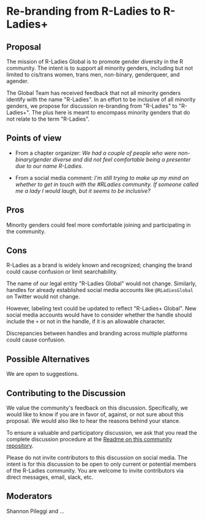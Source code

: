 # Re-branding from R-Ladies to R-Ladies+    

## Proposal

The mission of R-Ladies Global is to promote gender diversity in the R community. The
intent is to support all minority genders, including but not limited to cis/trans 
women, trans men, non-binary, genderqueer, and agender. 

The Global Team has received feedback that not all minority genders identify with
the name "R-Ladies". In an effort to be inclusive of all minority genders, we 
propose for discussion re-branding from "R-Ladies" to "R-Ladies+". The plus here 
is meant to encompass minority genders that do not relate to the term "R-Ladies".

## Points of view

* From a chapter organizer: _We had a couple of people who were non-binary/gender diverse and did not feel comfortable being a presenter due to our name R-Ladies._

* From a social media comment: _I'm still trying to make up my mind on whether to get in touch with the #RLadies community. If someone called me a lady I would laugh, but it seems to be inclusive?_

## Pros 

Minority genders could feel more comfortable joining and participating in the community.

## Cons

R-Ladies as a brand is widely known and recognized; changing the brand could
cause confusion or limit searchability.

The name of our legal entity "R-Ladies Global" would not change. Similarly, handles for
already established social media accounts like `@RLadiesGlobal` on Twitter would not change.

However, labeling text could be updated to reflect "R-Ladies+ Global". New social
media accounts would have to consider whether the handle should include the `+` or not
in the handle, if it is an allowable character. 

Discrepancies between handles and branding across multiple platforms could cause confusion.

## Possible Alternatives

We are open to suggestions.

## Contributing to the Discussion

We value the community's feedback on this discussion. Specifically, we would like
to know if you are in favor of, against, or not sure about this proposal. 
We would also like to hear the reasons behind your stance.

To ensure a valuable and participatory discussion, we ask that you read the 
complete discussion procedure at the [Readme on this 
community repository](https://github.com/rladies/community#community-discussions).

Please do not invite contributors to this discussion on social media. The intent
is for this discussion to be open to only current or potential members of the 
R-Ladies community. You are welcome to invite contributors via direct messages, 
email, slack, etc.


## Moderators

Shannon Pileggi and ...



